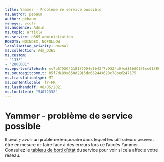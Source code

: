 ```yaml
---
title: Yammer - Problème de service possible
ms.author: pebaum
author: pebaum
manager: scotv
ms.audience: Admin
ms.topic: article
ms.service: o365-administration
ROBOTS: NOINDEX, NOFOLLOW
localization_priority: Normal
ms.collection: Adm_O365
ms.custom:
- "1338"
- "2800001"
ms.openlocfilehash: cc7a8793942151f2994d3b42f7c9324a9fcd36b898f8cc01f59538294a7b8dc8
ms.sourcegitcommit: b5f7da89a650d2915dc652449623c78be6247175
ms.translationtype: MT
ms.contentlocale: fr-FR
ms.lasthandoff: 08/05/2021
ms.locfileid: "54072338"
---
```

# <a name="yammer---possible-service-issue"></a>Yammer - problème de service possible

Il peut y avoir un problème temporaire dans lequel les utilisateurs peuvent être en mesure de faire face à des erreurs lors de l’accès Yammer. Consultez le [tableau de bord d’état](https://admin.microsoft.com/AdminPortal/Home#/servicehealth) du service pour voir si cela affecte votre réseau.
